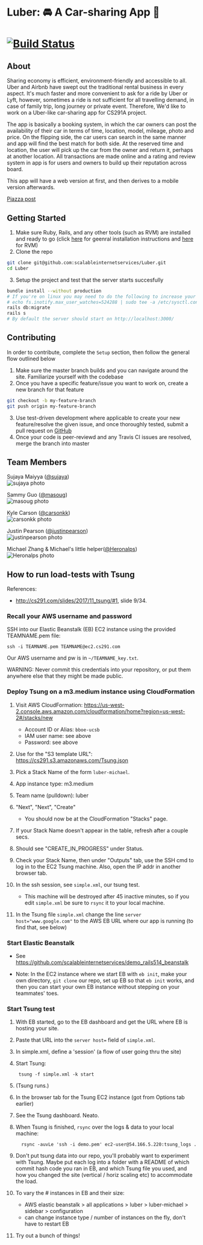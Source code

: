 # Luber: :oncoming_automobile: A Car-sharing App :oncoming_taxi:
[![Build Status](https://travis-ci.org/scalableinternetservices/Luber.svg?branch=master)](https://travis-ci.org/scalableinternetservices/Luber)
==================================

About
------

Sharing economy is efficient, environment-friendly and accessible to all. Uber and Airbnb have swept out the traditional rental business in every aspect. It's much faster and more convenient to ask for a ride by Uber or Lyft, however, sometimes a ride is not sufficient for all travelling demand, in case of family trip, long journey or private event. Therefore, We'd like to work on a Uber-like car-sharing app for CS291A project.

The app is basically a booking system, in which the car owners can post the availability of their car in terms of time, location, model, mileage, photo and price. On the flipping side, the car users can search in the same manner and app will find the best match for both side. At the reserved time and location, the user will pick up the car from the owner and return it, perhaps at another location. All transactions are made online and a rating and review system in app is for users and owners to build up their reputation across board.

This app will have a web version at first, and then derives to a mobile version afterwards.

[Piazza post](https://piazza.com/class/j789lo09yai5qx?cid=7)

Getting Started
----------------

1. Make sure Ruby, Rails, and any other tools (such as RVM) are installed and ready to go (click [here](http://installrails.com/steps/choose_os) for geenral installation instructions and [here](https://rvm.io/) for RVM)
2. Clone the repo
```sh
git clone git@github.com:scalableinternetservices/Luber.git
cd Luber
```
3. Setup the project and test that the server starts succesfully
```sh
bundle install --without production
# If you're on linux you may need to do the following to increase your number of watchers
# echo fs.inotify.max_user_watches=524288 | sudo tee -a /etc/sysctl.conf && sudo sysctl -p
rails db:migrate
rails s
# By default the server should start on http://localhost:3000/
```

Contributing
-------------

In order to contribute, complete the `Setup` section, then follow the general flow outlined below

1. Make sure the master branch builds and you can navigate around the site. Familiarize yourself with the codebase
2. Once you have a specific feature/issue you want to work on, create a new branch for that feature
```sh
git checkout -b my-feature-branch
git push origin my-feature-branch
```
3. Use test-driven development where applicable to create your new feature/resolve the given issue, and once thoroughly tested, submit a pull request on [GitHub](https://github.com/scalableinternetservices/Luber/pulls)
4. Once your code is peer-reviewd and any Travis CI issues are resolved, merge the branch into master

Team Members
-------------

Sujaya Maiyya ([@sujaya](https://github.com/sujaya))  
![sujaya photo](https://avatars2.githubusercontent.com/u/4294071?v=4&s=400)

Sammy Guo ([@masoug](https://github.com/masoug))  
![masoug photo](https://github.com/scalableinternetservices/Luber/blob/master/misc/snapshots/sammy.jpg)

Kyle Carson ([@carsonkk](https://github.com/carsonkk))  
![carsonkk photo](https://avatars0.githubusercontent.com/u/10569071?v=4&s=400)

Justin Pearson ([@justinpearson](https://github.com/justinpearson))  
![justinpearson photo](http://justinppearson.com/assets/my-face-2.png)

Michael Zhang & Michael's little helper([@Heronalps](https://github.com/Heronalps))  
![Heronalps photo](https://github.com/scalableinternetservices/Luber/blob/master/misc/snapshots/heronalps.jpg)


How to run load-tests with Tsung
----------------------------------

References:

- <http://cs291.com/slides/2017/11_tsung/#1>, slide 9/34.

### Recall your AWS username and password

SSH into our Elastic Beanstalk (EB) EC2 instance using the provided TEAMNAME.pem file:

    ssh -i TEAMNAME.pem TEAMNAME@ec2.cs291.com

Our AWS username and pw is in `~/TEAMNAME_key.txt`.

WARNING: Never commit this credentials into your repository, or put them anywhere else that they might be made public.


### Deploy Tsung on a m3.medium instance using CloudFormation

1. Visit AWS CloudFormation: https://us-west-2.console.aws.amazon.com/cloudformation/home?region=us-west-2#/stacks/new

    - Account ID or Alias: `bboe-ucsb`
    - IAM user name: see above
    - Password: see above

1. Use for the "S3 template URL": https://cs291.s3.amazonaws.com/Tsung.json

1. Pick a Stack Name of the form `luber-michael`.

1. App instance type: m3.medium

1. Team name (pulldown): luber

1. "Next", "Next", "Create"

    - You should now be at the CloudFormation "Stacks" page.

1. If your Stack Name doesn't appear in the table, refresh after a couple secs.

1. Should see "CREATE_IN_PROGRESS" under Status.

1. Check your Stack Name, then under "Outputs" tab, use the SSH cmd to log in to the EC2 Tsung machine. Also, open the IP addr in another browser tab.

1. In the ssh session, see `simple.xml`, our tsung test.

    - This machine will be destroyed after 45 inactive minutes, so if you edit `simple.xml` be sure to `rsync` it to your local machine.


1. In the Tsung file `simple.xml` change the line `server host="www.google.com"` to the AWS EB URL where our app is running (to find that, see below)

### Start Elastic Beanstalk

- See <https://github.com/scalableinternetservices/demo_rails514_beanstalk>

- Note: In the EC2 instance where we start EB with `eb init`, make your own directory, `git clone` our repo, set up EB so that `eb init` works, and then you can start your own EB instance without stepping on your teammates' toes.

### Start Tsung test

1. With EB started, go to the EB dashboard and get the URL where EB is hosting your site.

1. Paste that URL into the `server host=` field of `simple.xml`.

1. In simple.xml, define a 'session' (a flow of user going thru the site)

1. Start Tsung:

        tsung -f simple.xml -k start

1. (Tsung runs.)

1. In the browser tab for the Tsung EC2 instance (got from Options tab earlier)

1. See the Tsung dashboard. Neato.

1. When Tsung is finished, `rsync` over the logs & data to your local machine:

         rsync -auvLe 'ssh -i demo.pem' ec2-user@54.166.5.220:tsung_logs .

1. Don't put tsung data into our repo, you'll probably want to experiment with Tsung. Maybe put each log into a folder with a README of which commit hash code you ran in EB, and which Tsung file you used, and how you changed the site (vertical / horiz scaling etc) to accommodate the load.

1. To vary the # instances in EB and their size: 

    - AWS elastic beanstalk > all applications > luber > luber-michael > sidebar > configuration
    - can change instance type / number of instances on the fly, don't have to restart EB

1. Try out a bunch of things!
